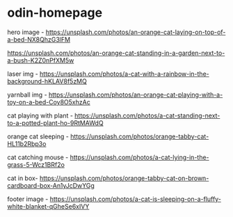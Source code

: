 # odin-homepage


hero image - https://unsplash.com/photos/an-orange-cat-laying-on-top-of-a-bed-NX8QhzG3lFM

https://unsplash.com/photos/an-orange-cat-standing-in-a-garden-next-to-a-bush-K2Z0nPfXM5w


laser img - https://unsplash.com/photos/a-cat-with-a-rainbow-in-the-background-hKLAV8f5zMQ

yarnball img - https://unsplash.com/photos/an-orange-cat-playing-with-a-toy-on-a-bed-Coy8O5xhzAc

cat playing with plant - https://unsplash.com/photos/a-cat-standing-next-to-a-potted-plant-ho-9RtMAWdQ

orange cat sleeping - https://unsplash.com/photos/orange-tabby-cat-HL11b2Rbp3o

cat catching mouse - https://unsplash.com/photos/a-cat-lying-in-the-grass-5-Wcz1BRf2o

cat in box- https://unsplash.com/photos/orange-tabby-cat-on-brown-cardboard-box-An1yJcDwYGg

footer image - https://unsplash.com/photos/a-cat-is-sleeping-on-a-fluffy-white-blanket-qGheSe6xIVY